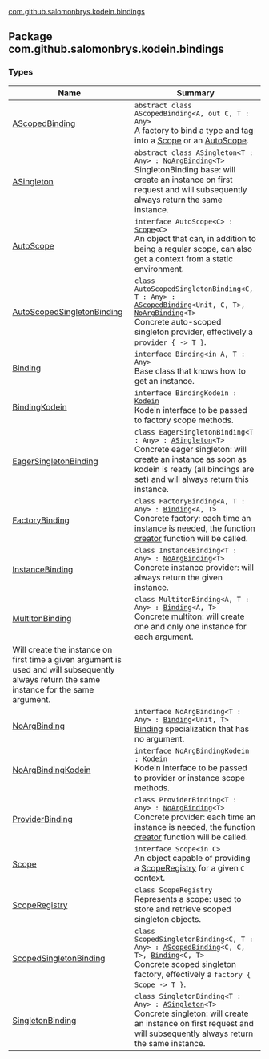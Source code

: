 [com.github.salomonbrys.kodein.bindings](.)

## Package com.github.salomonbrys.kodein.bindings

### Types

| Name | Summary |
|---|---|
| [AScopedBinding](-a-scoped-binding/index.md) | `abstract class AScopedBinding<A, out C, T : Any>`<br>A factory to bind a type and tag into a [Scope](-scope/index.md) or an [AutoScope](-auto-scope/index.md). |
| [ASingleton](-a-singleton/index.md) | `abstract class ASingleton<T : Any> : `[`NoArgBinding`](-no-arg-binding/index.md)`<T>`<br>SingletonBinding base: will create an instance on first request and will subsequently always return the same instance. |
| [AutoScope](-auto-scope/index.md) | `interface AutoScope<C> : `[`Scope`](-scope/index.md)`<C>`<br>An object that can, in addition to being a regular scope, can also get a context from a static environment. |
| [AutoScopedSingletonBinding](-auto-scoped-singleton-binding/index.md) | `class AutoScopedSingletonBinding<C, T : Any> : `[`AScopedBinding`](-a-scoped-binding/index.md)`<Unit, C, T>, `[`NoArgBinding`](-no-arg-binding/index.md)`<T>`<br>Concrete auto-scoped singleton provider, effectively a `provider { -> T }`. |
| [Binding](-binding/index.md) | `interface Binding<in A, T : Any>`<br>Base class that knows how to get an instance. |
| [BindingKodein](-binding-kodein/index.md) | `interface BindingKodein : `[`Kodein`](../com.github.salomonbrys.kodein/-kodein/index.md)<br>Kodein interface to be passed to factory scope methods. |
| [EagerSingletonBinding](-eager-singleton-binding/index.md) | `class EagerSingletonBinding<T : Any> : `[`ASingleton`](-a-singleton/index.md)`<T>`<br>Concrete eager singleton: will create an instance as soon as kodein is ready (all bindings are set) and will always return this instance. |
| [FactoryBinding](-factory-binding/index.md) | `class FactoryBinding<A, T : Any> : `[`Binding`](-binding/index.md)`<A, T>`<br>Concrete factory: each time an instance is needed, the function [creator](-factory-binding/creator.md) function will be called. |
| [InstanceBinding](-instance-binding/index.md) | `class InstanceBinding<T : Any> : `[`NoArgBinding`](-no-arg-binding/index.md)`<T>`<br>Concrete instance provider: will always return the given instance. |
| [MultitonBinding](-multiton-binding/index.md) | `class MultitonBinding<A, T : Any> : `[`Binding`](-binding/index.md)`<A, T>`<br>Concrete multiton: will create one and only one instance for each argument.
Will create the instance on first time a given argument is used and will subsequently always return the same instance for the same argument. |
| [NoArgBinding](-no-arg-binding/index.md) | `interface NoArgBinding<T : Any> : `[`Binding`](-binding/index.md)`<Unit, T>`<br>[Binding](-binding/index.md) specialization that has no argument. |
| [NoArgBindingKodein](-no-arg-binding-kodein/index.md) | `interface NoArgBindingKodein : `[`Kodein`](../com.github.salomonbrys.kodein/-kodein/index.md)<br>Kodein interface to be passed to provider or instance scope methods. |
| [ProviderBinding](-provider-binding/index.md) | `class ProviderBinding<T : Any> : `[`NoArgBinding`](-no-arg-binding/index.md)`<T>`<br>Concrete provider: each time an instance is needed, the function [creator](-provider-binding/creator.md) function will be called. |
| [Scope](-scope/index.md) | `interface Scope<in C>`<br>An object capable of providing a [ScopeRegistry](-scope-registry/index.md) for a given `C` context. |
| [ScopeRegistry](-scope-registry/index.md) | `class ScopeRegistry`<br>Represents a scope: used to store and retrieve scoped singleton objects. |
| [ScopedSingletonBinding](-scoped-singleton-binding/index.md) | `class ScopedSingletonBinding<C, T : Any> : `[`AScopedBinding`](-a-scoped-binding/index.md)`<C, C, T>, `[`Binding`](-binding/index.md)`<C, T>`<br>Concrete scoped singleton factory, effectively a `factory { Scope -> T }`. |
| [SingletonBinding](-singleton-binding/index.md) | `class SingletonBinding<T : Any> : `[`ASingleton`](-a-singleton/index.md)`<T>`<br>Concrete singleton: will create an instance on first request and will subsequently always return the same instance. |
